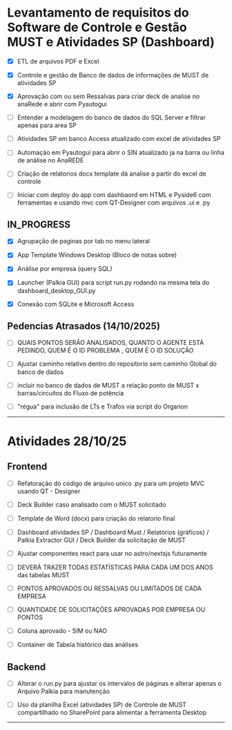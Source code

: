 # Levantamento de requisitos do Software de Controle e Gestão MUST e Atividades SP (Dashboard)

- [x] ETL de arquivos PDF e Excel
- [x] Controle e gestão de Banco de dados de informações de MUST de atividades SP
- [x] Aprovação com ou sem Ressalvas para criar deck de analise no anaRede e abrir com Pyautogui

- [ ] Entender a modelagem do banco de dados do SQL Server e filtrar apenas para area SP

- [ ] Atividades SP em banco Access atualizado com excel de atividades SP

- [ ] Automação em Pyautogui para abrir o SIN atualizado ja na barra ou linha de análise no AnaREDE
- [ ] Criação de relatorios docx template dá analise a partir do excel de controle

- [ ] Iniciar com deploy do app com dashbaord em HTML e Pyside6 com ferramentas e usando mvc com QT-Designer com arquivos  .ui e .py
    

## IN_PROGRESS
- [x] Agrupação de paginas por tab no menu lateral
- [x] App Template Windows Desktop (Bloco de notas sobre)
- [x] Análise por empresa (query SQL)
- [x] Launcher (Palkia GUI) para script run.py rodando na mesma tela do dashboard_desktop_GUI.py

- [x] Conexão com SQLite e Microsoft Access


## Pedencias Atrasados (14/10/2025)

- [ ] QUAIS PONTOS SERÃO ANALISADOS, QUANTO O AGENTE ESTÁ PEDINDO, 	QUEM É O ID PROBLEMA ,	QUEM É O ID SOLUÇÃO
- [ ] Ajustar caminho relativo dentro do repositorio sem caminho Global do banco de dados

- [ ] incluir no banco de dados de MUST a relação ponto de MUST x barras/circuitos do Fluxo de potência
- [ ] "régua" para inclusão de LTs e Trafos via script do Organon



--- 

# Atividades 28/10/25

## Frontend

- [ ] Refatoração do código de arquivo unico .py para um projeto MVC usando QT - Designer

- [ ] Deck Builder caso analisado com o MUST solicitado
- [ ] Template de Word (docx) para criação do relatorio final
- [ ] Dashboard atividades SP / Dashboard Must / Relatórios (gráficos) / Palkia Extractor GUI / Deck Builder da solicitação de MUST

- [ ] Ajustar componentes react para usar no astro/nextsjs futuramente
- [ ] DEVERÁ TRAZER TODAS ESTATÍSTICAS PARA CADA UM DOS ANOS das tabelas MUST
- [ ] PONTOS APROVADOS OU RESSALVAS OU LIMITADOS DE CADA EMPRESA
- [ ] QUANTIDADE DE SOLICITAÇÕES APROVADAS POR EMPRESA OU PONTOS
- [ ] Coluna aprovado - SIM ou NAO
- [ ] Container de Tabela histórico das análises



## Backend


- [ ] Alterar o run.py para ajustar os intervalos de páginas e alterar apenas o Arquivo Palkia para manutenção

- [ ] Uso da planilha Excel (atividades SP) de Controle de MUST compartilhado no SharePoint para alimentar a ferramenta Desktop


---
